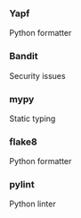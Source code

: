 

### Yapf
Python formatter

### Bandit
Security issues

### mypy
Static typing

### flake8
Python formatter

### pylint
Python linter
